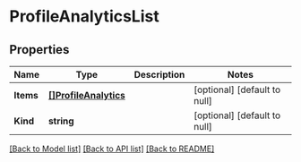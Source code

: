 # ProfileAnalyticsList

## Properties
Name | Type | Description | Notes
------------ | ------------- | ------------- | -------------
**Items** | [**[]ProfileAnalytics**](profile_analytics.md) |  | [optional] [default to null]
**Kind** | **string** |  | [optional] [default to null]

[[Back to Model list]](../README.md#documentation-for-models) [[Back to API list]](../README.md#documentation-for-api-endpoints) [[Back to README]](../README.md)


